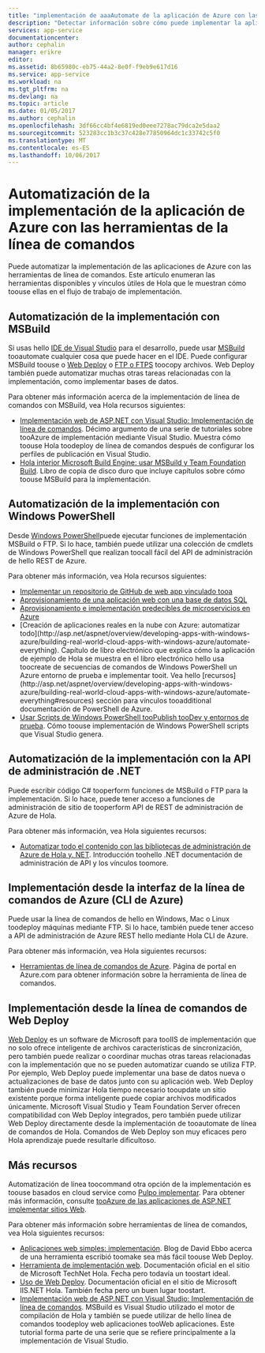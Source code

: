 ```yaml
---
title: "implementación de aaaAutomate de la aplicación de Azure con las herramientas de línea de comandos | Documentos de Microsoft"
description: "Detectar información sobre cómo puede implementar la aplicación de Azure de Hola de línea de comandos"
services: app-service
documentationcenter: 
author: cephalin
manager: erikre
editor: 
ms.assetid: 8b65980c-eb75-44a2-8e0f-f9eb9e617d16
ms.service: app-service
ms.workload: na
ms.tgt_pltfrm: na
ms.devlang: na
ms.topic: article
ms.date: 01/05/2017
ms.author: cephalin
ms.openlocfilehash: 3df66cc4bf4e6819ed0eee7278ac79dca2e5daa2
ms.sourcegitcommit: 523283cc1b3c37c428e77850964dc1c33742c5f0
ms.translationtype: MT
ms.contentlocale: es-ES
ms.lasthandoff: 10/06/2017
---
```

# <a name="automate-deployment-of-your-azure-app-with-command-line-tools"></a>Automatización de la implementación de la aplicación de Azure con las herramientas de la línea de comandos
Puede automatizar la implementación de las aplicaciones de Azure con las herramientas de línea de comandos. Este artículo enumeran las herramientas disponibles y vínculos útiles de Hola que le muestran cómo toouse ellas en el flujo de trabajo de implementación. 

## <a name="msbuild"></a>Automatización de la implementación con MSBuild
Si usas hello [IDE de Visual Studio](#vs) para el desarrollo, puede usar [MSBuild](http://msbuildbook.com/) tooautomate cualquier cosa que puede hacer en el IDE. Puede configurar MSBuild toouse o [Web Deploy](#webdeploy) o [FTP o FTPS](#ftp) toocopy archivos. Web Deploy también puede automatizar muchas otras tareas relacionadas con la implementación, como implementar bases de datos.

Para obtener más información acerca de la implementación de línea de comandos con MSBuild, vea Hola recursos siguientes:

* [Implementación web de ASP.NET con Visual Studio: Implementación de línea de comandos](http://www.asp.net/mvc/tutorials/deployment/visual-studio-web-deployment/command-line-deployment). Décimo argumento de una serie de tutoriales sobre tooAzure de implementación mediante Visual Studio. Muestra cómo toouse Hola toodeploy de línea de comandos después de configurar los perfiles de publicación en Visual Studio.
* [Hola interior Microsoft Build Engine: usar MSBuild y Team Foundation Build](http://msbuildbook.com/). Libro de copia de disco duro que incluye capítulos sobre cómo toouse MSBuild para la implementación.

## <a name="powershell"></a>Automatización de la implementación con Windows PowerShell
Desde [Windows PowerShell](http://msdn.microsoft.com/library/dd835506.aspx)puede ejecutar funciones de implementación MSBuild o FTP. Si lo hace, también puede utilizar una colección de cmdlets de Windows PowerShell que realizan toocall fácil del API de administración de hello REST de Azure.

Para obtener más información, vea Hola recursos siguientes:

* [Implementar un repositorio de GitHub de web app vinculado tooa](app-service-web-arm-from-github-provision.md)
* [Aprovisionamiento de una aplicación web con una base de datos SQL](app-service-web-arm-with-sql-database-provision.md)
* [Aprovisionamiento e implementación predecibles de microservicios en Azure](app-service-deploy-complex-application-predictably.md)
* <seg>
  [Creación de aplicaciones reales en la nube con Azure: automatizar todo](http://asp.net/aspnet/overview/developing-apps-with-windows-azure/building-real-world-cloud-apps-with-windows-azure/automate-everything).</seg> Capítulo de libro electrónico que explica cómo la aplicación de ejemplo de Hola se muestra en el libro electrónico hello usa toocreate de secuencias de comandos de Windows PowerShell un Azure entorno de prueba e implementar tooit. Vea hello [recursos](http://asp.net/aspnet/overview/developing-apps-with-windows-azure/building-real-world-cloud-apps-with-windows-azure/automate-everything#resources) sección para vínculos tooadditional documentación de PowerShell de Azure.
* [Usar Scripts de Windows PowerShell tooPublish tooDev y entornos de prueba](../vs-azure-tools-publishing-using-powershell-scripts.md). Cómo toouse implementación de Windows PowerShell scripts que Visual Studio genera.

## <a name="api"></a>Automatización de la implementación con la API de administración de .NET
Puede escribir código C# tooperform funciones de MSBuild o FTP para la implementación. Si lo hace, puede tener acceso a funciones de administración de sitio de tooperform API de REST de administración de Azure de Hola.

Para obtener más información, vea Hola siguientes recursos:

* [Automatizar todo el contenido con las bibliotecas de administración de Azure de Hola y. NET](http://www.hanselman.com/blog/PennyPinchingInTheCloudAutomatingEverythingWithTheWindowsAzureManagementLibrariesAndNET.aspx). Introducción toohello .NET documentación de administración de API y los vínculos toomore.

## <a name="cli"></a>Implementación desde la interfaz de la línea de comandos de Azure (CLI de Azure)
Puede usar la línea de comandos de hello en Windows, Mac o Linux toodeploy máquinas mediante FTP. Si lo hace, también puede tener acceso a API de administración de Azure REST hello mediante Hola CLI de Azure.

Para obtener más información, vea Hola siguientes recursos:

* [Herramientas de línea de comandos de Azure](https://azure.microsoft.com/downloads/). Página de portal en Azure.com para obtener información sobre la herramienta de línea de comandos.

## <a name="webdeploy"></a>Implementación desde la línea de comandos de Web Deploy
[Web Deploy](http://www.iis.net/downloads/microsoft/web-deploy) es un software de Microsoft para tooIIS de implementación que no solo ofrece inteligente de archivos características de sincronización, pero también puede realizar o coordinar muchas otras tareas relacionadas con la implementación que no se pueden automatizar cuando se utiliza FTP. Por ejemplo, Web Deploy puede implementar una base de datos nueva o actualizaciones de base de datos junto con su aplicación web. Web Deploy también puede minimizar Hola tiempo necesario tooupdate un sitio existente porque forma inteligente puede copiar archivos modificados únicamente. Microsoft Visual Studio y Team Foundation Server ofrecen compatibilidad con Web Deploy integrados, pero también puede utilizar Web Deploy directamente desde la implementación de tooautomate de línea de comandos de Hola. Comandos de Web Deploy son muy eficaces pero Hola aprendizaje puede resultarle dificultoso.

## <a name="more-resources"></a>Más recursos
Automatización de línea toocommand otra opción de la implementación es toouse basados en cloud service como [Pulpo implementar](http://en.wikipedia.org/wiki/Octopus_Deploy). Para obtener más información, consulte [tooAzure de las aplicaciones de ASP.NET implementar sitios Web](https://octopusdeploy.com/blog/deploy-aspnet-applications-to-azure-websites).

Para obtener más información sobre herramientas de línea de comandos, vea Hola siguientes recursos:

* [Aplicaciones web simples: implementación](https://azure.microsoft.com/blog/2014/07/28/simple-azure-websites-deployment/). Blog de David Ebbo acerca de una herramienta escribió toomake sea más fácil toouse Web Deploy.
* [Herramienta de implementación web](http://technet.microsoft.com/library/dd568996). Documentación oficial en el sitio de Microsoft TechNet Hola. Fecha pero todavía un toostart ideal.
* [Uso de Web Deploy](http://www.iis.net/learn/publish/using-web-deploy). Documentación oficial en el sitio de Microsoft IIS.NET Hola. También fecha pero un buen lugar toostart.
* [Implementación web de ASP.NET con Visual Studio: Implementación de línea de comandos](http://www.asp.net/mvc/tutorials/deployment/visual-studio-web-deployment/command-line-deployment). MSBuild es Visual Studio utilizado el motor de compilación de Hola y también se puede utilizar de hello línea de comandos toodeploy web aplicaciones tooWeb aplicaciones. Este tutorial forma parte de una serie que se refiere principalmente a la implementación de Visual Studio.

